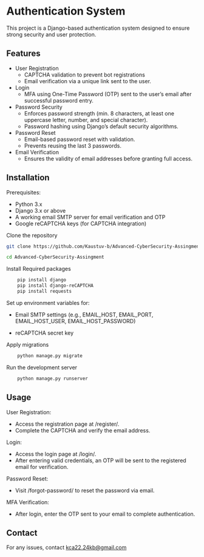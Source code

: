 
# Authentication System
This project is a Django-based authentication system designed to ensure strong security and user protection.





## Features

- User Registration 
    - CAPTCHA validation to prevent bot registrations
    - Email verification via a unique link sent to the user.
- Login
    - MFA using One-Time Password (OTP) sent   to the user’s email after successful password entry.
- Password Security
    - Enforces password strength (min. 8 characters, at least one uppercase letter, number, and special character).
    - Password hashing using Django’s default security algorithms.
- Password Reset
    - Email-based password reset with validation.
    - Prevents reusing the last 3 passwords.
- Email Verification
    - Ensures the validity of email addresses before granting full access.








## Installation

Prerequisites:
- Python 3.x
- Django 3.x or above
- A working email SMTP server for email verification and OTP
- Google reCAPTCHA keys (for CAPTCHA integration)

Clone the repository

```bash
git clone https://github.com/Kaustuv-b/Advanced-CyberSecurity-Assingment.git

cd Advanced-CyberSecurity-Assingment
```

Install Required packages 

```bash
    pip install django 
    pip install django-reCAPTCHA
    pip install requests 
```

Set up environment variables for:

- Email SMTP settings (e.g., EMAIL_HOST, EMAIL_PORT, EMAIL_HOST_USER, EMAIL_HOST_PASSWORD)

- reCAPTCHA secret key

Apply migrations 

```bash 
    python manage.py migrate 
```

Run the development server 

```bash
    python manage.py runserver
```

## Usage

User Registration:

- Access the registration page at /register/.
- Complete the CAPTCHA and verify the email address.

Login: 

- Access the login page at /login/.
- After entering valid credentials, an OTP will be sent to the registered email for verification.

Password Reset:

- Visit /forgot-password/ to reset the password via email.

MFA Verification:

- After login, enter the OTP sent to your email to complete authentication.


## Contact

For any issues, contact kca22.24kb@gmail.com

#
